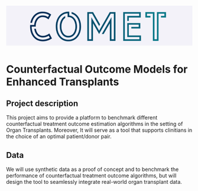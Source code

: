 # ![Comet Logo (1) (1)](https://github.com/ernesto-sanchez/COMET/blob/main/Comet%20Logo%20(3).png)
# **C**ounterfactual **O**utcome **M**odels for **E**nhanced **T**ransplants


## Project description
This project aims to provide a platform to benchmark different counterfactual treatment outcome estimation algorithms in the setting of Organ Transplants. Moreover, It will serve as a tool that supports clinitians in the choice of an optimal patient/donor pair.
## Data
We will use synthetic data as a proof of concept and to benchmark the performance of counterfactual treatment outcome algorithms, but will design the tool to seamlessly integrate real-world organ transplant data.
